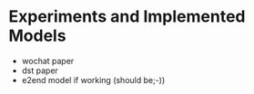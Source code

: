 # Experiments and Implemented Models
- wochat paper
- dst paper
- e2end model if working (should be;-))
